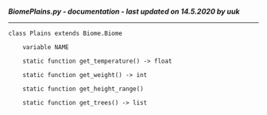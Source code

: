 ***BiomePlains.py - documentation - last updated on 14.5.2020 by uuk***
___

    class Plains extends Biome.Biome

        variable NAME

        static function get_temperature() -> float

        static function get_weight() -> int

        static function get_height_range()

        static function get_trees() -> list